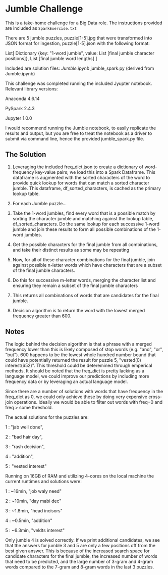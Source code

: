 # Jumble Challenge
This is a take-home challenge for a Big Data role. The instructions provided are included as `SparkExercise.txt`

There are 5 jumble puzzles, puzzle[1-5].jpg that were transformed into JSON format for ingestion, puzzle[1-5].json with the following format:

List[
Dictionary {key: "1-word jumble", value: List [final jumble character positions]},
List [final jumble word lengths]
]

Included are solution files:
*Jumble.ipynb*
jumble_spark.py (derived from Jumble.ipynb)

This challenge was completed running the included Jyupter notebook. Relevant library versions:

Anaconda 4.6.14

PySpark 2.4.3

Jupyter 1.0.0

I would recommend running the Jumble notebook, to easily replicate the results and output, but you are free to treat the notebook as a driver to submit via command line, hence the provided jumble_spark.py file.

## The Solution
1) Leveraging the included freq_dict.json to create a dictionary of word-frequency key-value pairs; we load this into a Spark Dataframe. This dataframe is augmented with the sorted characters of the word to provide quick lookup for words that can match a sorted character jumble. This dataframe, df_sorted_characters, is cached as the primary lookup table.

2) For each Jumble puzzle...

3) Take the 1-word jumbles, find every word that is a possible match by sorting the character jumble and matching against the lookup table, df_sorted_characters. Do the same lookup for each successive 1-word jumble and join these results to form all possible combinations of the 1-word jumbles.

4) Get the possible characters for the final jumble from all combinations, and take their distinct results as some may be repeating

5) Now, for all of these character combinations for the final jumble, join against possible n-letter words which have characters that are a subset of the final jumble characters.

6) Do this for successive m-letter words, merging the character list and ensuring they remain a subset of the final jumble characters

7) This returns all combinations of words that are candidates for the final jumble.

8) Decision algorithm is to return the word with the lowest merged frequency greater than 600.

## Notes
The logic behind the decision algorithm is that a phrase with a merged frequency lower than this is likely composed of stop words (e.g. "and", "or", "but"). 600 happens to be the lowest whole hundred number bound that could have potentially returned the result for puzzle 5, "vested(0) interest(652)". This threshold could be deteremined through emperical methods. It should be noted that the freq_dict is pretty lacking as a language model, we could improve our predictions by including more frequency data or by leveraging an actual language model.

Since there are a number of solutions with words that have frequency in the freq_dict as 0, we could only achieve these by doing very expensive cross-join operations. Ideally we would be able to filter out words with freq=0 and freq > some threshold.

The actual solutions for the puzzles are:

1 : "jab well done",

2 : "bad hair day",

3 : "rash decision",

4 : "addition",

5 : "vested interest"

Running on 16GB of RAM and utilizing 4-cores on the local machine the current runtimes and solutions were:

1 : ~16min, "job waly need"

2 : ~10min, "day mabi dec"

3 : ~1.8min, "head incisors"

4 : ~0.5min, "addition"

5 : ~6.3min, "veldts interest"

Only jumble 4 is solved correctly. If we print additional candidates, we see that the answers for jumble 3 and 5 are only a few positions off from the best given answer. This is because of the increased search space for candidate characters for the final jumble, the increased number of words that need to be predicted, and the large number of 3-gram and 4-gram words compared to the 7-gram and 8-gram words in the last 3 puzzles.
